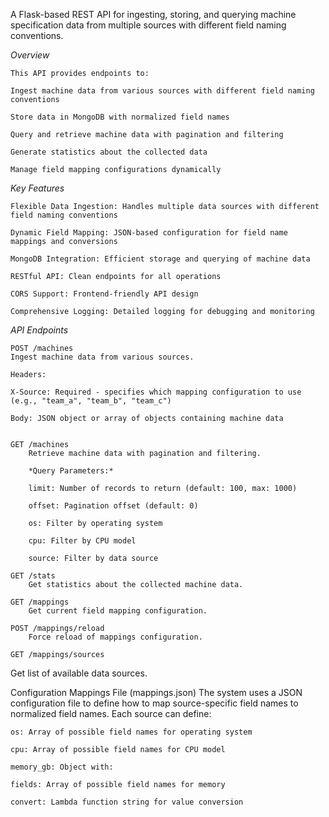 A Flask-based REST API for ingesting, storing, and querying machine specification data from multiple sources with different field naming conventions.

*Overview*

	This API provides endpoints to:
	
	Ingest machine data from various sources with different field naming conventions
	
	Store data in MongoDB with normalized field names
	
	Query and retrieve machine data with pagination and filtering
	
	Generate statistics about the collected data
	
	Manage field mapping configurations dynamically

*Key Features*

	Flexible Data Ingestion: Handles multiple data sources with different field naming conventions
	
	Dynamic Field Mapping: JSON-based configuration for field name mappings and conversions
	
	MongoDB Integration: Efficient storage and querying of machine data
	
	RESTful API: Clean endpoints for all operations
	
	CORS Support: Frontend-friendly API design

	Comprehensive Logging: Detailed logging for debugging and monitoring

*API Endpoints*

	POST /machines
	Ingest machine data from various sources.

	Headers:
	
	X-Source: Required - specifies which mapping configuration to use (e.g., "team_a", "team_b", "team_c")
	
	Body: JSON object or array of objects containing machine data
 

	GET /machines
		Retrieve machine data with pagination and filtering.
	
		*Query Parameters:*
		
		limit: Number of records to return (default: 100, max: 1000)
		
		offset: Pagination offset (default: 0)
		
		os: Filter by operating system
		
		cpu: Filter by CPU model
		
		source: Filter by data source
	
	GET /stats
		Get statistics about the collected machine data.
	
	GET /mappings
		Get current field mapping configuration.
	
	POST /mappings/reload
		Force reload of mappings configuration.
	
	GET /mappings/sources
Get list of available data sources.

Configuration
Mappings File (mappings.json)
The system uses a JSON configuration file to define how to map source-specific field names to normalized field names. Each source can define:

	os: Array of possible field names for operating system
 
	cpu: Array of possible field names for CPU model
	
	memory_gb: Object with:
	
	fields: Array of possible field names for memory
	
	convert: Lambda function string for value conversion
